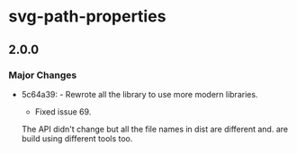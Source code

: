 # svg-path-properties

## 2.0.0

### Major Changes

- 5c64a39: - Rewrote all the library to use more modern libraries.

  - Fixed issue 69.

  The API didn't change but all the file names in dist are different and. are build using different tools too.
